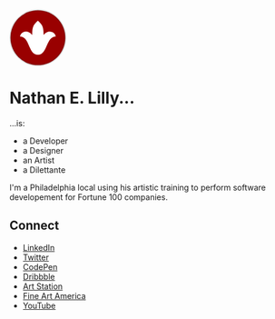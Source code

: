 
<!--
**nelilly/nelilly** is a ✨ _special_ ✨ repository because its `README.md` (this file) appears on your GitHub profile.

Here are some ideas to get you started:

- 🔭 I’m currently working on ...
- 🌱 I’m currently learning ...
- 👯 I’m looking to collaborate on ...
- 🤔 I’m looking for help with ...
- 💬 Ask me about ...
- 📫 How to reach me: ...
- 😄 Pronouns: ...
- ⚡ Fun fact: ...
-->
<a href="https://lilly.art/">
<img src="data:image/svg+xml;charset=UTF-8,%3csvg id='lilly-arms' xmlns='http://www.w3.org/2000/svg' height='250' width='250' viewBox='-25,-25 150,150'%3e%3cdefs%3e%3clinearGradient id='redGradient'%3e%3cstop offset='0%25' stop-color='%23700'%3e%3c/stop%3e%3cstop offset='100%25' stop-color='%23a00'%3e%3c/stop%3e%3c/linearGradient%3e%3c/defs%3e%3ccircle cx='50' cy='50' r='72.5' fill='%23900' stroke='%230002' stroke-width='5'%3e%3c/circle%3e%3cpath d='M50 95c26 0 21-48 47-48 0-11-19-21-32-4 0-18-1-26-15-38-14 12-15 20-15 38-13-17-32-7-32 4 26 0 21 48 47 48z' fill='%23fff'%3e%3c/path%3e%3c/svg%3e" height="100" width="100" alt="" />
</a>

# Nathan E. Lilly...
...is:
- a Developer
- a Designer
- an Artist
- a Dilettante

I'm a Philadelphia local using his artistic training to perform software developement for Fortune 100 companies.

## Connect
- [LinkedIn](https://linkedin.com/in/nelilly)
- [Twitter](https://twitter.com/nelilly)
- [CodePen](https://codepen.io/nelilly/)
- [Dribbble](https://dribbble.com/nelilly/about)
- [Art Station](https://www.artstation.com/nelilly)
- [Fine Art America](https://fineartamerica.com/profiles/1-nathan-lilly)
- [YouTube](https://www.youtube.com/c/nathanelilly/videos)
